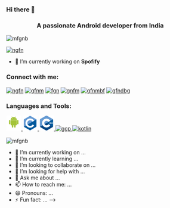 ### Hi there 👋
<h3 align="center">A passionate Android developer from India</h3>

<p align="left"> <img src="https://komarev.com/ghpvc/?username=mfgnb&label=Profile%20views&color=0e75b6&style=flat" alt="mfgnb" /> </p>

<p align="left"> <a href="https://twitter.com/ngfn" target="blank"><img src="https://img.shields.io/twitter/follow/ngfn?logo=twitter&style=for-the-badge" alt="ngfn" /></a> </p>

- 🔭 I’m currently working on **Spofify**

<h3 align="left">Connect with me:</h3>
<p align="left">
<a href="https://twitter.com/ngfn" target="blank"><img align="center" src="https://raw.githubusercontent.com/rahuldkjain/github-profile-readme-generator/master/src/images/icons/Social/twitter.svg" alt="ngfn" height="30" width="40" /></a>
<a href="https://kaggle.com/gfnm" target="blank"><img align="center" src="https://raw.githubusercontent.com/rahuldkjain/github-profile-readme-generator/master/src/images/icons/Social/kaggle.svg" alt="gfnm" height="30" width="40" /></a>
<a href="https://instagram.com/fgn" target="blank"><img align="center" src="https://raw.githubusercontent.com/rahuldkjain/github-profile-readme-generator/master/src/images/icons/Social/instagram.svg" alt="fgn" height="30" width="40" /></a>
<a href="https://www.codechef.com/users/gnfm" target="blank"><img align="center" src="https://cdn.jsdelivr.net/npm/simple-icons@3.1.0/icons/codechef.svg" alt="gnfm" height="30" width="40" /></a>
<a href="https://codeforces.com/profile/gfnmbf" target="blank"><img align="center" src="https://raw.githubusercontent.com/rahuldkjain/github-profile-readme-generator/master/src/images/icons/Social/codeforces.svg" alt="gfnmbf" height="30" width="40" /></a>
<a href="https://auth.geeksforgeeks.org/user/gfndbg" target="blank"><img align="center" src="https://raw.githubusercontent.com/rahuldkjain/github-profile-readme-generator/master/src/images/icons/Social/geeks-for-geeks.svg" alt="gfndbg" height="30" width="40" /></a>
</p>

<h3 align="left">Languages and Tools:</h3>
<p align="left"> <a href="https://developer.android.com" target="_blank" rel="noreferrer"> <img src="https://raw.githubusercontent.com/devicons/devicon/master/icons/android/android-original-wordmark.svg" alt="android" width="40" height="40"/> </a> <a href="https://www.cprogramming.com/" target="_blank" rel="noreferrer"> <img src="https://raw.githubusercontent.com/devicons/devicon/master/icons/c/c-original.svg" alt="c" width="40" height="40"/> </a> <a href="https://www.w3schools.com/cpp/" target="_blank" rel="noreferrer"> <img src="https://raw.githubusercontent.com/devicons/devicon/master/icons/cplusplus/cplusplus-original.svg" alt="cplusplus" width="40" height="40"/> </a> <a href="https://cloud.google.com" target="_blank" rel="noreferrer"> <img src="https://www.vectorlogo.zone/logos/google_cloud/google_cloud-icon.svg" alt="gcp" width="40" height="40"/> </a> <a href="https://kotlinlang.org" target="_blank" rel="noreferrer"> <img src="https://www.vectorlogo.zone/logos/kotlinlang/kotlinlang-icon.svg" alt="kotlin" width="40" height="40"/> </a> </p>

<p><img align="center" src="https://github-readme-stats.vercel.app/api/top-langs?username=mfgnb&show_icons=true&locale=en&layout=compact" alt="mfgnb" /></p>

- 🔭 I’m currently working on ...
- 🌱 I’m currently learning ...
- 👯 I’m looking to collaborate on ...
- 🤔 I’m looking for help with ...
- 💬 Ask me about ...
- 📫 How to reach me: ...
- 😄 Pronouns: ...
- ⚡ Fun fact: ...
-->
